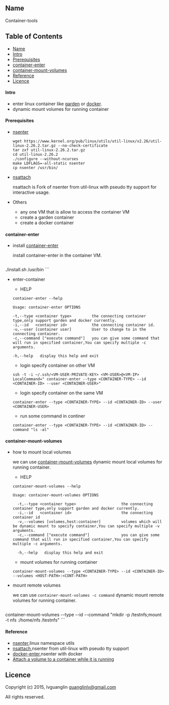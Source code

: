Name
----

Container-tools

Table of Contents
-----
- [Name](#Name)
- [Intro](#Intro)
- [Prerequisites](#Prerequisites)
- [container-enter](#container-enter)
- [container-mount-volumes](#container-mount-volumes)
- [Reference](#Reference)
- [Licence](#Licence)

#### Intro

- enter linux container like [garden](https://github.com/cloudfoundry-incubator/garden-linux) or [docker](https://github.com/docker/docker).
- dynamic mount volumes for running container

#### Prerequisites

- [nsenter](https://www.kernel.org/pub/linux/utils/util-linux/)

    ```shell
    wget https://www.kernel.org/pub/linux/utils/util-linux/v2.26/util-linux-2.26.2.tar.gz --no-check-certificate
    tar zxf util-linux-2.26.2.tar.gz
    cd util-linux-2.26.2
    ./configure --without-ncurses
    make LDFLAGS=-all-static nsenter
    cp nsenter /usr/bin/
    ```

- [nsattach](https://github.com/guanglinlv/nsattach)

	nsattach is Fork of nsenter from util-linux with pseudo tty support for interactive usage.

- Others
	- any one VM that is allow to access the container VM
	- create a garden container
	- create a docker container

#### container-enter

- install [container-enter](http://code.huawei.com/l00177705/container-enter/blob/master/src/container-enter)

	install container-enter in the container VM.

	```shell
./install.sh /usr/bin
	```

- enter-container

	- HELP

	```shell
	container-enter --help

	Usage: container-enter OPTIONS

  	-t,--type <container type>         the connecting container type,only support garden and docker currently.
  	-i,--id   <container id>           the connecting container id.
  	-u,--user [container user]         User to change to in the connecting container.
  	-c,--command ["execute command"]   you can give some command that will run in specified container,You can specify multiple -c arguments.

	-h,--help   display this help and exit

	```

	- login specify container on other VM

	```shell
	ssh -t -i ~/.ssh/<VM-USER-PRIVATE-KEY> <VM-USER>@<VM-IP> LocalCommand=" container-enter --type <CONTAINER-TYPE> --id <CONTAINER-ID> --user <CONTAINER-USER>"
	```

	- login specify container on the same VM

	```shell
	container-enter --type <CONTAINER-TYPE> --id <CONTAINER-ID> --user <CONTAINER-USER>
	```

	- run some command in continer

    ```shell
    container-enter --type <CONTAINER-TYPE> --id <CONTAINER-ID> --command "ls -al"
    ```

#### container-mount-volumes

- how to mount local volumes

	we can use [container-mount-volumes](http://code.huawei.com/l00177705/container-enter/blob/master/src/container-mount-volumes) dynamic mount local volumes for running container.

	- HELP

	```shell
	container-mount-volumes --help

    Usage: container-mount-volumes OPTIONS

      -t,--type <container type>                    the connecting container type,only support garden and docker currently.
      -i,--id   <container id>                      the connecting container id
      -v,--volumes [volumes,host:container]         volumes which will be dynamic mount to specify container,You can specify multiple -v arguments.
      -c,--command ["execute command"]              you can give some command that will run in specified container,You can specify multiple -c arguments.

      -h,--help   display this help and exit

	```

    - mount volumes for running container

    ```shell
    container-mount-volumes --type <CONTAINER-TYPE> --id <CONTAINER-ID> --volumes <HOST-PATH>:<CONT-PATH>
    ```
- mount remote volumes

	we can use `container-mount-volumes -c command` dynamic mount remote volumes for running container.

    ```shell
container-mount-volumes --type <CONTAINER-TYPE> --id <CONTAINER-ID> --command "mkdir -p /testnfs;mount -t nfs <NFS-HOST>:/home/nfs /testnfs"
    ```

#### Reference
- [nsenter](https://www.kernel.org/pub/linux/utils/util-linux/),linux namespace utils
- [nsattach](https://github.com/guanglinlv/nsattach),nsenter from util-linux with pseudo tty support
- [docker-enter](https://github.com/jpetazzo/nsenter),nsenter with docker
- [Attach a volume to a container while it is running](http://jpetazzo.github.io/2015/01/13/docker-mount-dynamic-volumes/)


## Licence

Copyright (c) 2015, lvguanglin <guanglinlv@gmail.com>

All rights reserved.
